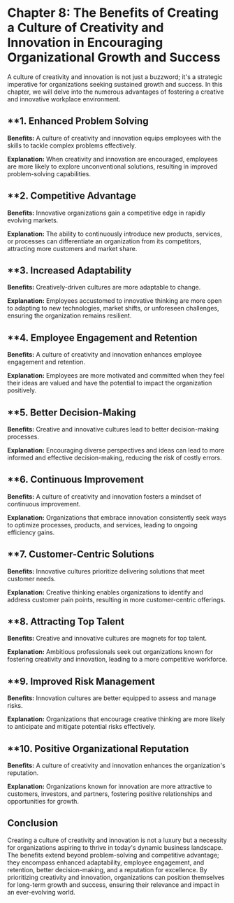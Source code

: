 Chapter 8: The Benefits of Creating a Culture of Creativity and Innovation in Encouraging Organizational Growth and Success
===========================================================================================================================

A culture of creativity and innovation is not just a buzzword; it's a strategic imperative for organizations seeking sustained growth and success. In this chapter, we will delve into the numerous advantages of fostering a creative and innovative workplace environment.

\*\*1. **Enhanced Problem Solving**
-----------------------------------

**Benefits:** A culture of creativity and innovation equips employees with the skills to tackle complex problems effectively.

**Explanation:** When creativity and innovation are encouraged, employees are more likely to explore unconventional solutions, resulting in improved problem-solving capabilities.

\*\*2. **Competitive Advantage**
--------------------------------

**Benefits:** Innovative organizations gain a competitive edge in rapidly evolving markets.

**Explanation:** The ability to continuously introduce new products, services, or processes can differentiate an organization from its competitors, attracting more customers and market share.

\*\*3. **Increased Adaptability**
---------------------------------

**Benefits:** Creatively-driven cultures are more adaptable to change.

**Explanation:** Employees accustomed to innovative thinking are more open to adapting to new technologies, market shifts, or unforeseen challenges, ensuring the organization remains resilient.

\*\*4. **Employee Engagement and Retention**
--------------------------------------------

**Benefits:** A culture of creativity and innovation enhances employee engagement and retention.

**Explanation:** Employees are more motivated and committed when they feel their ideas are valued and have the potential to impact the organization positively.

\*\*5. **Better Decision-Making**
---------------------------------

**Benefits:** Creative and innovative cultures lead to better decision-making processes.

**Explanation:** Encouraging diverse perspectives and ideas can lead to more informed and effective decision-making, reducing the risk of costly errors.

\*\*6. **Continuous Improvement**
---------------------------------

**Benefits:** A culture of creativity and innovation fosters a mindset of continuous improvement.

**Explanation:** Organizations that embrace innovation consistently seek ways to optimize processes, products, and services, leading to ongoing efficiency gains.

\*\*7. **Customer-Centric Solutions**
-------------------------------------

**Benefits:** Innovative cultures prioritize delivering solutions that meet customer needs.

**Explanation:** Creative thinking enables organizations to identify and address customer pain points, resulting in more customer-centric offerings.

\*\*8. **Attracting Top Talent**
--------------------------------

**Benefits:** Creative and innovative cultures are magnets for top talent.

**Explanation:** Ambitious professionals seek out organizations known for fostering creativity and innovation, leading to a more competitive workforce.

\*\*9. **Improved Risk Management**
-----------------------------------

**Benefits:** Innovation cultures are better equipped to assess and manage risks.

**Explanation:** Organizations that encourage creative thinking are more likely to anticipate and mitigate potential risks effectively.

\*\*10. **Positive Organizational Reputation**
----------------------------------------------

**Benefits:** A culture of creativity and innovation enhances the organization's reputation.

**Explanation:** Organizations known for innovation are more attractive to customers, investors, and partners, fostering positive relationships and opportunities for growth.

**Conclusion**
--------------

Creating a culture of creativity and innovation is not a luxury but a necessity for organizations aspiring to thrive in today's dynamic business landscape. The benefits extend beyond problem-solving and competitive advantage; they encompass enhanced adaptability, employee engagement, and retention, better decision-making, and a reputation for excellence. By prioritizing creativity and innovation, organizations can position themselves for long-term growth and success, ensuring their relevance and impact in an ever-evolving world.

